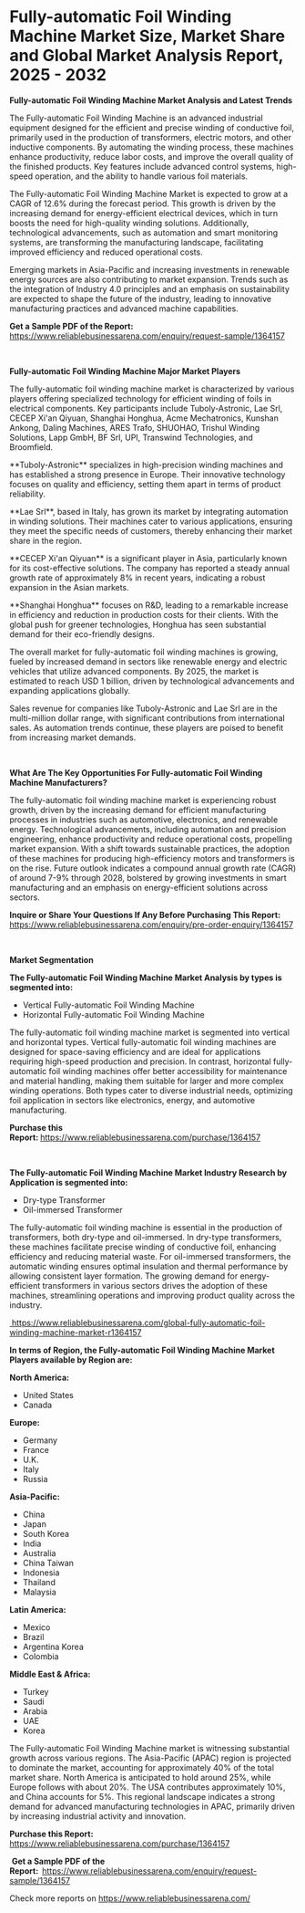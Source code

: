 <p><h1>Fully-automatic Foil Winding Machine Market Size, Market Share and Global Market Analysis Report, 2025 - 2032</h1></p><p><strong>Fully-automatic Foil Winding Machine Market Analysis and Latest Trends</strong></p>
<p><p>The Fully-automatic Foil Winding Machine is an advanced industrial equipment designed for the efficient and precise winding of conductive foil, primarily used in the production of transformers, electric motors, and other inductive components. By automating the winding process, these machines enhance productivity, reduce labor costs, and improve the overall quality of the finished products. Key features include advanced control systems, high-speed operation, and the ability to handle various foil materials.</p><p>The Fully-automatic Foil Winding Machine Market is expected to grow at a CAGR of 12.6% during the forecast period. This growth is driven by the increasing demand for energy-efficient electrical devices, which in turn boosts the need for high-quality winding solutions. Additionally, technological advancements, such as automation and smart monitoring systems, are transforming the manufacturing landscape, facilitating improved efficiency and reduced operational costs.</p><p>Emerging markets in Asia-Pacific and increasing investments in renewable energy sources are also contributing to market expansion. Trends such as the integration of Industry 4.0 principles and an emphasis on sustainability are expected to shape the future of the industry, leading to innovative manufacturing practices and advanced machine capabilities.</p></p>
<p><strong>Get a Sample PDF of the Report:&nbsp;</strong> <a href="https://www.reliablebusinessarena.com/enquiry/request-sample/1364157?utm_campaign=2146&utm_medium=2&utm_source=Github&utm_content=ia&utm_term=12042025&utm_id=fully-automatic-foil-winding-machine">https://www.reliablebusinessarena.com/enquiry/request-sample/1364157</a></p>
<p>&nbsp;</p>
<p><strong>Fully-automatic Foil Winding Machine Major Market Players</strong></p>
<p><p>The fully-automatic foil winding machine market is characterized by various players offering specialized technology for efficient winding of foils in electrical components. Key participants include Tuboly-Astronic, Lae Srl, CECEP Xi'an Qiyuan, Shanghai Honghua, Acme Mechatronics, Kunshan Ankong, Daling Machines, ARES Trafo, SHUOHAO, Trishul Winding Solutions, Lapp GmbH, BF Srl, UPI, Transwind Technologies, and Broomfield.</p><p>**Tuboly-Astronic** specializes in high-precision winding machines and has established a strong presence in Europe. Their innovative technology focuses on quality and efficiency, setting them apart in terms of product reliability. </p><p>**Lae Srl**, based in Italy, has grown its market by integrating automation in winding solutions. Their machines cater to various applications, ensuring they meet the specific needs of customers, thereby enhancing their market share in the region.</p><p>**CECEP Xi'an Qiyuan** is a significant player in Asia, particularly known for its cost-effective solutions. The company has reported a steady annual growth rate of approximately 8% in recent years, indicating a robust expansion in the Asian markets.</p><p>**Shanghai Honghua** focuses on R&D, leading to a remarkable increase in efficiency and reduction in production costs for their clients. With the global push for greener technologies, Honghua has seen substantial demand for their eco-friendly designs.</p><p>The overall market for fully-automatic foil winding machines is growing, fueled by increased demand in sectors like renewable energy and electric vehicles that utilize advanced components. By 2025, the market is estimated to reach USD 1 billion, driven by technological advancements and expanding applications globally.</p><p>Sales revenue for companies like Tuboly-Astronic and Lae Srl are in the multi-million dollar range, with significant contributions from international sales. As automation trends continue, these players are poised to benefit from increasing market demands.</p></p>
<p>&nbsp;</p>
<p><strong>What Are The Key Opportunities For Fully-automatic Foil Winding Machine Manufacturers?</strong></p>
<p><p>The fully-automatic foil winding machine market is experiencing robust growth, driven by the increasing demand for efficient manufacturing processes in industries such as automotive, electronics, and renewable energy. Technological advancements, including automation and precision engineering, enhance productivity and reduce operational costs, propelling market expansion. With a shift towards sustainable practices, the adoption of these machines for producing high-efficiency motors and transformers is on the rise. Future outlook indicates a compound annual growth rate (CAGR) of around 7-9% through 2028, bolstered by growing investments in smart manufacturing and an emphasis on energy-efficient solutions across sectors.</p></p>
<p><strong>Inquire or Share Your Questions If Any Before Purchasing This Report:</strong> <a href="https://www.reliablebusinessarena.com/enquiry/pre-order-enquiry/1364157?utm_campaign=2146&utm_medium=2&utm_source=Github&utm_content=ia&utm_term=12042025&utm_id=fully-automatic-foil-winding-machine">https://www.reliablebusinessarena.com/enquiry/pre-order-enquiry/1364157</a></p>
<p>&nbsp;</p>
<p><strong>Market Segmentation</strong></p>
<p><strong>The Fully-automatic Foil Winding Machine Market Analysis by types is segmented into:</strong></p>
<p><ul><li>Vertical Fully-automatic Foil Winding Machine</li><li>Horizontal Fully-automatic Foil Winding Machine</li></ul></p>
<p><p>The fully-automatic foil winding machine market is segmented into vertical and horizontal types. Vertical fully-automatic foil winding machines are designed for space-saving efficiency and are ideal for applications requiring high-speed production and precision. In contrast, horizontal fully-automatic foil winding machines offer better accessibility for maintenance and material handling, making them suitable for larger and more complex winding operations. Both types cater to diverse industrial needs, optimizing foil application in sectors like electronics, energy, and automotive manufacturing.</p></p>
<p><strong>Purchase this Report:&nbsp;</strong><a href="https://www.reliablebusinessarena.com/purchase/1364157?utm_campaign=2146&utm_medium=2&utm_source=Github&utm_content=ia&utm_term=12042025&utm_id=fully-automatic-foil-winding-machine">https://www.reliablebusinessarena.com/purchase/1364157</a></p>
<p>&nbsp;</p>
<p><strong>The Fully-automatic Foil Winding Machine Market Industry Research by Application is segmented into:</strong></p>
<p><ul><li>Dry-type Transformer</li><li>Oil-immersed Transformer</li></ul></p>
<p><p>The fully-automatic foil winding machine is essential in the production of transformers, both dry-type and oil-immersed. In dry-type transformers, these machines facilitate precise winding of conductive foil, enhancing efficiency and reducing material waste. For oil-immersed transformers, the automatic winding ensures optimal insulation and thermal performance by allowing consistent layer formation. The growing demand for energy-efficient transformers in various sectors drives the adoption of these machines, streamlining operations and improving product quality across the industry.</p></p>
<p><a href="https://www.reliablebusinessarena.com/global-fully-automatic-foil-winding-machine-market-r1364157?utm_campaign=2146&utm_medium=2&utm_source=Github&utm_content=ia&utm_term=12042025&utm_id=fully-automatic-foil-winding-machine">&nbsp;https://www.reliablebusinessarena.com/global-fully-automatic-foil-winding-machine-market-r1364157</a></p>
<p><strong>In terms of Region, the Fully-automatic Foil Winding Machine Market Players available by Region are:</strong></p>
<p>
    <p> <strong> North America: </strong>
        <ul>
            <li>United States</li>
            <li>Canada</li>
        </ul>
        </p> 
    <p> <strong> Europe: </strong>
        <ul>
            <li>Germany</li>
            <li>France</li>
            <li>U.K.</li>
            <li>Italy</li>
            <li>Russia</li>
        </ul>
        </p> 
    <p> <strong> Asia-Pacific: </strong>
        <ul>
            <li>China</li>
            <li>Japan</li>
            <li>South Korea</li>
            <li>India</li>
            <li>Australia</li>
            <li>China Taiwan</li>
            <li>Indonesia</li>
            <li>Thailand</li>
            <li>Malaysia</li>
        </ul>
        </p> 
    <p> <strong> Latin America: </strong>
        <ul>
            <li>Mexico</li>
            <li>Brazil</li>
            <li>Argentina Korea</li>
            <li>Colombia</li>
        </ul>
        </p> 
    <p> <strong> Middle East & Africa: </strong>
        <ul>
            <li>Turkey</li>
            <li>Saudi</li>
            <li>Arabia</li>
            <li>UAE</li>
            <li>Korea</li>
        </ul>
    </p>
    </p>
<p><p>The Fully-automatic Foil Winding Machine market is witnessing substantial growth across various regions. The Asia-Pacific (APAC) region is projected to dominate the market, accounting for approximately 40% of the total market share. North America is anticipated to hold around 25%, while Europe follows with about 20%. The USA contributes approximately 10%, and China accounts for 5%. This regional landscape indicates a strong demand for advanced manufacturing technologies in APAC, primarily driven by increasing industrial activity and innovation.</p></p>
<p><strong>Purchase this Report: </strong><a href="https://www.reliablebusinessarena.com/purchase/1364157?utm_campaign=2146&utm_medium=2&utm_source=Github&utm_content=ia&utm_term=12042025&utm_id=fully-automatic-foil-winding-machine">https://www.reliablebusinessarena.com/purchase/1364157</a></p>
<p>&nbsp;<strong>Get a Sample PDF of the Report:&nbsp;&nbsp;</strong><a href="https://www.reliablebusinessarena.com/enquiry/request-sample/1364157?utm_campaign=2146&utm_medium=2&utm_source=Github&utm_content=ia&utm_term=12042025&utm_id=fully-automatic-foil-winding-machine">https://www.reliablebusinessarena.com/enquiry/request-sample/1364157</a></p>
<p><strong></strong></p>
<p>Check more reports on <a href="https://www.reliablebusinessarena.com/?utm_campaign=2146&utm_medium=2&utm_source=Github&utm_content=ia&utm_term=12042025&utm_id=fully-automatic-foil-winding-machine">https://www.reliablebusinessarena.com/</a></p>